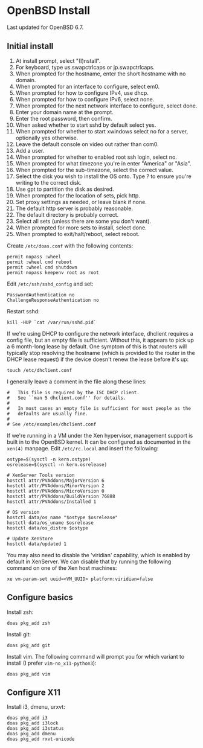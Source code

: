 OpenBSD Install
===============

Last updated for OpenBSD 6.7.

Initial install
---------------

1. At install prompt, select "(I)nstall".
1. For keyboard, type us.swapctrlcaps or jp.swapctrlcaps.
1. When prompted for the hostname, enter the short hostname with no domain.
1. When prompted for an interface to configure, select em0.
1. When prompted for how to configure IPv4, use dhcp.
1. When prompted for how to configure IPv6, select none.
1. When prompted for the next network interface to configure, select
   done.
1. Enter your domain name at the prompt.
1. Enter the root password, then confirm.
1. When asked whether to start sshd by default select yes.
1. When prompted for whether to start xwindows select no for a server,
   optionally yes otherwise.
1. Leave the default console on video out rather than com0.
1. Add a user.
1. When prompted for whether to enabled root ssh login, select no.
1. When prompted for what timezone you're in enter "America" or "Asia".
1. When prompted for the sub-timezone, select the correct value.
1. Select the disk you wish to install the OS onto. Type ? to ensure
   you're writing to the correct disk.
1. Use gpt to partition the disk as desired.
1. When prompted for the location of sets, pick http.
1. Set proxy settings as needed, or leave blank if none.
1. The default http server is probably reasonable.
1. The default directory is probably correct.
1. Select all sets (unless there are some you don't want).
1. When prompted for more sets to install, select done.
1. When prompted to exit/halt/reboot, select reboot.

Create `/etc/doas.conf` with the following contents:

    permit nopass :wheel
    permit :wheel cmd reboot
    permit :wheel cmd shutdown
    permit nopass keepenv root as root

Edit `/etc/ssh/sshd_config` and set:

    PasswordAuthentication no
    ChallengeResponseAuthentication no

Restart sshd:

    kill -HUP `cat /var/run/sshd.pid`

If we're using DHCP to configure the network interface, dhclient
requires a config file, but an empty file is sufficient. Without this,
it appears to pick up a 6 month-long lease by default. One symptom of
this is that routers will typically stop resolving the hostname (which
is provided to the router in the DHCP lease request) if the device
doesn't renew the lease before it's up:

    touch /etc/dhclient.conf

I generally leave a comment in the file along these lines:

    #	This file is required by the ISC DHCP client.
    #	See ``man 5 dhclient.conf'' for details.
    #
    #	In most cases an empty file is sufficient for most people as the
    #	defaults are usually fine.
    #
    # See /etc/examples/dhclient.conf

If we're running in a VM under the Xen hypervisor, management support is built
in to the OpenBSD kernel. It can be configured as documented in the `xen(4)`
manpage. Edit `/etc/rc.local` and insert the following:

    ostype=$(sysctl -n kern.ostype)
    osrelease=$(sysctl -n kern.osrelease)

    # XenServer Tools version
    hostctl attr/PVAddons/MajorVersion 6
    hostctl attr/PVAddons/MinorVersion 2
    hostctl attr/PVAddons/MicroVersion 0
    hostctl attr/PVAddons/BuildVersion 76888
    hostctl attr/PVAddons/Installed 1

    # OS version
    hostctl data/os_name "$ostype $osrelease"
    hostctl data/os_uname $osrelease
    hostctl data/os_distro $ostype

    # Update XenStore
    hostctl data/updated 1

You may also need to disable the 'viridian' capability, which is enabled by
default in XenServer. We can disable that by running the following command on
one of the Xen host machines:

    xe vm-param-set uuid=<VM_UUID> platform:viridian=false

Configure basics
----------------

Install zsh:

    doas pkg_add zsh

Install git:

    doas pkg_add git

Install vim. The following command will prompt you for which variant to
install (I prefer `vim-no_x11-python3`):

    doas pkg_add vim

Configure X11
-------------

Install i3, dmenu, urxvt:

    doas pkg_add i3
    doas pkg_add i3lock
    doas pkg_add i3status
    doas pkg_add dmenu
    doas pkg_add rxvt-unicode
